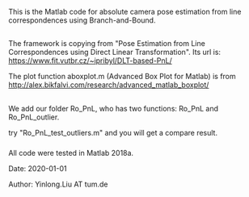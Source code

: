 This is the Matlab code for absolute camera pose estimation from line correspondences using Branch-and-Bound.
###
##
The framework is copying from "Pose Estimation from Line Correspondences using Direct Linear Transformation". Its url is: https://www.fit.vutbr.cz/~ipribyl/DLT-based-PnL/

The plot function aboxplot.m (Advanced Box Plot for Matlab) is from http://alex.bikfalvi.com/research/advanced_matlab_boxplot/
###
##
We add our folder Ro_PnL, who has two functions: Ro_PnL and Ro_PnL_outlier.

try "Ro_PnL_test_outliers.m" and you will get a compare result.
###

All code were tested in Matlab 2018a.




Date: 2020-01-01

Author: Yinlong.Liu AT tum.de
